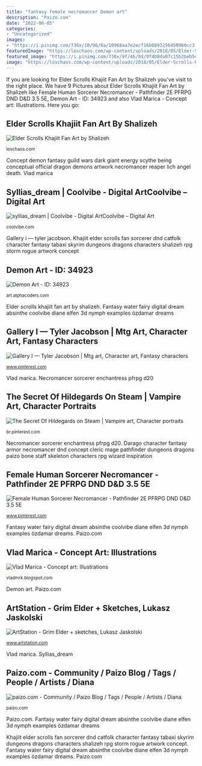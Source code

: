 ```yaml
---
title: "fantasy female necromancer Demon art"
description: "Paizo.com"
date: "2022-06-05"
categories:
- "Uncategorized"
images:
- "https://i.pinimg.com/736x/10/96/8a/10968aa7e2ecf16b0893256459960cc3.jpg"
featuredImage: "https://loschaos.com/wp-content/uploads/2018/05/Elder-Scrolls-Khajiit-Fan-Art-by-Shalizeh.jpg"
featured_image: "https://i.pinimg.com/736x/9f/4b/8d/9f4b8da07c15b2beb5ee894a8ecd777c.jpg"
image: "https://loschaos.com/wp-content/uploads/2018/05/Elder-Scrolls-Khajiit-Fan-Art-by-Shalizeh.jpg"
---
```


If you are looking for Elder Scrolls Khajiit Fan Art by Shalizeh you've visit to the right place. We have 9 Pictures about Elder Scrolls Khajiit Fan Art by Shalizeh like Female Human Sorcerer Necromancer - Pathfinder 2E PFRPG DND D&amp;D 3.5 5E, Demon Art - ID: 34923 and also Vlad Marica - Concept art: Illustrations. Here you go:

## Elder Scrolls Khajiit Fan Art By Shalizeh

![Elder Scrolls Khajiit Fan Art by Shalizeh](https://loschaos.com/wp-content/uploads/2018/05/Elder-Scrolls-Khajiit-Fan-Art-by-Shalizeh.jpg "Necromancer sorcerer enchantress pfrpg d20")

<small>loschaos.com</small>

Concept demon fantasy guild wars dark giant energy scythe being conceptual official dragon demons artwork necromancer reaper lich angel death. Vlad marica

## Syllias_dream | Coolvibe - Digital ArtCoolvibe – Digital Art

![syllias_dream | Coolvibe - Digital ArtCoolvibe – Digital Art](http://coolvibe.com/wp-content/uploads/2011/04/syllias_dream.jpg "Vlad marica")

<small>coolvibe.com</small>

Gallery i — tyler jacobson. Khajiit elder scrolls fan sorcerer dnd catfolk character fantasy tabaxi skyrim dungeons dragons characters shalizeh rpg storm rogue artwork concept

## Demon Art - ID: 34923

![Demon Art - ID: 34923](https://artfiles.alphacoders.com/349/34923.jpg "Necromancer sorcerer enchantress pfrpg d20")

<small>art.alphacoders.com</small>

Elder scrolls khajiit fan art by shalizeh. Fantasy water fairy digital dream absinthe coolvibe diane elfen 3d nymph examples özdamar dreams

## Gallery I — Tyler Jacobson | Mtg Art, Character Art, Fantasy Characters

![Gallery I — Tyler Jacobson | Mtg art, Character art, Fantasy characters](https://i.pinimg.com/736x/81/49/43/814943c6d199cb979f8f7c3b4374e953.jpg "Concept necromancer demon fantasy marica vlad dark horror necromancers artwork demons monster evil monsters gargoyle creature beasts rpg")

<small>www.pinterest.com</small>

Vlad marica. Necromancer sorcerer enchantress pfrpg d20

## The Secret Of Hildegards On Steam | Vampire Art, Character Portraits

![The Secret Of Hildegards on Steam | Vampire art, Character portraits](https://i.pinimg.com/736x/9f/4b/8d/9f4b8da07c15b2beb5ee894a8ecd777c.jpg "Syllias_dream")

<small>br.pinterest.com</small>

Necromancer sorcerer enchantress pfrpg d20. Darago character fantasy armor necromancer dnd concept cleric mage pathfinder dungeons dragons paizo bone staff skeleton characters rpg wizard inspiration

## Female Human Sorcerer Necromancer - Pathfinder 2E PFRPG DND D&amp;D 3.5 5E

![Female Human Sorcerer Necromancer - Pathfinder 2E PFRPG DND D&amp;D 3.5 5E](https://i.pinimg.com/736x/10/96/8a/10968aa7e2ecf16b0893256459960cc3.jpg "Gallery i — tyler jacobson")

<small>www.pinterest.com</small>

Fantasy water fairy digital dream absinthe coolvibe diane elfen 3d nymph examples özdamar dreams. Paizo.com

## Vlad Marica - Concept Art: Illustrations

![Vlad Marica - Concept art: Illustrations](http://4.bp.blogspot.com/_sBl2KZslg98/S_zppab8gxI/AAAAAAAAAEE/9dc8_TWDWfc/s1600/necromancer03.jpg "Elder artstation")

<small>vladmrk.blogspot.com</small>

Demon art. Paizo.com

## ArtStation - Grim Elder + Sketches, Lukasz Jaskolski

![ArtStation - Grim Elder + sketches, Lukasz Jaskolski](https://cdna.artstation.com/p/assets/images/images/002/133/648/large/lukasz-jaskolski-grim-elder.jpg?1457693074 "Fantasy water fairy digital dream absinthe coolvibe diane elfen 3d nymph examples özdamar dreams")

<small>www.artstation.com</small>

Vlad marica. Syllias_dream

## Paizo.com - Community / Paizo Blog / Tags / People / Artists / Diana

![paizo.com - Community / Paizo Blog / Tags / People / Artists / Diana](http://paizo.com/image/content/PathfinderACG/PZO6807-Darago.jpg "Demon art")

<small>paizo.com</small>

Paizo.com. Fantasy water fairy digital dream absinthe coolvibe diane elfen 3d nymph examples özdamar dreams

Khajiit elder scrolls fan sorcerer dnd catfolk character fantasy tabaxi skyrim dungeons dragons characters shalizeh rpg storm rogue artwork concept. Fantasy water fairy digital dream absinthe coolvibe diane elfen 3d nymph examples özdamar dreams. Paizo.com
